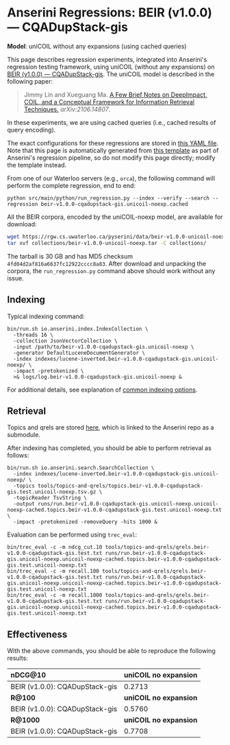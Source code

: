# Anserini Regressions: BEIR (v1.0.0) &mdash; CQADupStack-gis

**Model**: uniCOIL without any expansions (using cached queries)

This page describes regression experiments, integrated into Anserini's regression testing framework, using uniCOIL (without any expansions) on [BEIR (v1.0.0) &mdash; CQADupStack-gis](http://beir.ai/).
The uniCOIL model is described in the following paper:

> Jimmy Lin and Xueguang Ma. [A Few Brief Notes on DeepImpact, COIL, and a Conceptual Framework for Information Retrieval Techniques.](https://arxiv.org/abs/2106.14807) _arXiv:2106.14807_.

In these experiments, we are using cached queries (i.e., cached results of query encoding).

The exact configurations for these regressions are stored in [this YAML file](../../src/main/resources/regression/beir-v1.0.0-cqadupstack-gis.unicoil-noexp.cached.yaml).
Note that this page is automatically generated from [this template](../../src/main/resources/docgen/templates/beir-v1.0.0-cqadupstack-gis.unicoil-noexp.cached.template) as part of Anserini's regression pipeline, so do not modify this page directly; modify the template instead.

From one of our Waterloo servers (e.g., `orca`), the following command will perform the complete regression, end to end:

```
python src/main/python/run_regression.py --index --verify --search --regression beir-v1.0.0-cqadupstack-gis.unicoil-noexp.cached
```

All the BEIR corpora, encoded by the uniCOIL-noexp model, are available for download:

```bash
wget https://rgw.cs.uwaterloo.ca/pyserini/data/beir-v1.0.0-unicoil-noexp.tar -P collections/
tar xvf collections/beir-v1.0.0-unicoil-noexp.tar -C collections/
```

The tarball is 30 GB and has MD5 checksum `4fd04d2af816a6637fc12922cccc8a83`.
After download and unpacking the corpora, the `run_regression.py` command above should work without any issue.

## Indexing

Typical indexing command:

```
bin/run.sh io.anserini.index.IndexCollection \
  -threads 16 \
  -collection JsonVectorCollection \
  -input /path/to/beir-v1.0.0-cqadupstack-gis.unicoil-noexp \
  -generator DefaultLuceneDocumentGenerator \
  -index indexes/lucene-inverted.beir-v1.0.0-cqadupstack-gis.unicoil-noexp/ \
  -impact -pretokenized \
  >& logs/log.beir-v1.0.0-cqadupstack-gis.unicoil-noexp &
```

For additional details, see explanation of [common indexing options](../../docs/common-indexing-options.md).

## Retrieval

Topics and qrels are stored [here](https://github.com/castorini/anserini-tools/tree/master/topics-and-qrels), which is linked to the Anserini repo as a submodule.

After indexing has completed, you should be able to perform retrieval as follows:

```
bin/run.sh io.anserini.search.SearchCollection \
  -index indexes/lucene-inverted.beir-v1.0.0-cqadupstack-gis.unicoil-noexp/ \
  -topics tools/topics-and-qrels/topics.beir-v1.0.0-cqadupstack-gis.test.unicoil-noexp.tsv.gz \
  -topicReader TsvString \
  -output runs/run.beir-v1.0.0-cqadupstack-gis.unicoil-noexp.unicoil-noexp-cached.topics.beir-v1.0.0-cqadupstack-gis.test.unicoil-noexp.txt \
  -impact -pretokenized -removeQuery -hits 1000 &
```

Evaluation can be performed using `trec_eval`:

```
bin/trec_eval -c -m ndcg_cut.10 tools/topics-and-qrels/qrels.beir-v1.0.0-cqadupstack-gis.test.txt runs/run.beir-v1.0.0-cqadupstack-gis.unicoil-noexp.unicoil-noexp-cached.topics.beir-v1.0.0-cqadupstack-gis.test.unicoil-noexp.txt
bin/trec_eval -c -m recall.100 tools/topics-and-qrels/qrels.beir-v1.0.0-cqadupstack-gis.test.txt runs/run.beir-v1.0.0-cqadupstack-gis.unicoil-noexp.unicoil-noexp-cached.topics.beir-v1.0.0-cqadupstack-gis.test.unicoil-noexp.txt
bin/trec_eval -c -m recall.1000 tools/topics-and-qrels/qrels.beir-v1.0.0-cqadupstack-gis.test.txt runs/run.beir-v1.0.0-cqadupstack-gis.unicoil-noexp.unicoil-noexp-cached.topics.beir-v1.0.0-cqadupstack-gis.test.unicoil-noexp.txt
```

## Effectiveness

With the above commands, you should be able to reproduce the following results:

| **nDCG@10**                                                                                                  | **uniCOIL no expansion**|
|:-------------------------------------------------------------------------------------------------------------|-----------|
| BEIR (v1.0.0): CQADupStack-gis                                                                               | 0.2713    |
| **R@100**                                                                                                    | **uniCOIL no expansion**|
| BEIR (v1.0.0): CQADupStack-gis                                                                               | 0.5760    |
| **R@1000**                                                                                                   | **uniCOIL no expansion**|
| BEIR (v1.0.0): CQADupStack-gis                                                                               | 0.7708    |
